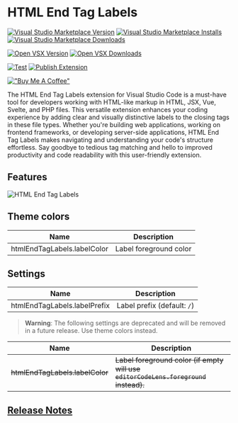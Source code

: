 # HTML End Tag Labels

[![Visual Studio Marketplace Version](https://img.shields.io/visual-studio-marketplace/v/anteprimorac.html-end-tag-labels?label=vs%20marketplace)](https://marketplace.visualstudio.com/items?itemName=anteprimorac.html-end-tag-labels) [![Visual Studio Marketplace Installs](https://img.shields.io/visual-studio-marketplace/i/anteprimorac.html-end-tag-labels?label=vs%20marketplace%20installs)](https://marketplace.visualstudio.com/items?itemName=anteprimorac.html-end-tag-labels) [![Visual Studio Marketplace Downloads](https://img.shields.io/visual-studio-marketplace/d/anteprimorac.html-end-tag-labels?label=vs%20marketplace%20downloads)](https://marketplace.visualstudio.com/items?itemName=anteprimorac.html-end-tag-labels)

[![Open VSX Version](https://img.shields.io/open-vsx/v/anteprimorac/html-end-tag-labels)](https://open-vsx.org/extension/anteprimorac/html-end-tag-labels) [![Open VSX Downloads](https://img.shields.io/open-vsx/dt/anteprimorac/html-end-tag-labels?label=open%20vsx%20downloads)](https://open-vsx.org/extension/anteprimorac/html-end-tag-labels)

[![Test](https://github.com/anteprimorac/vscode-html-end-tag-labels/workflows/Test/badge.svg)](https://github.com/anteprimorac/vscode-html-end-tag-labels/actions?query=workflow%3ATest) [![Publish Extension](https://github.com/anteprimorac/vscode-html-end-tag-labels/workflows/Publish%20Extension/badge.svg)](https://github.com/anteprimorac/vscode-html-end-tag-labels/actions?query=workflow%3A%22Publish+Extension%22)

[!["Buy Me A Coffee"](https://www.buymeacoffee.com/assets/img/custom_images/orange_img.png)](https://www.buymeacoffee.com/anteprimorac)

The HTML End Tag Labels extension for Visual Studio Code is a must-have tool for developers working with HTML-like markup in HTML, JSX, Vue, Svelte, and PHP files. This versatile extension enhances your coding experience by adding clear and visually distinctive labels to the closing tags in these file types. Whether you're building web applications, working on frontend frameworks, or developing server-side applications, HTML End Tag Labels makes navigating and understanding your code's structure effortless. Say goodbye to tedious tag matching and hello to improved productivity and code readability with this user-friendly extension.

## Features

![HTML End Tag Labels](images/screenshot-1.png)

## Theme colors

| Name                        | Description            |
| --------------------------- | ---------------------- |
| htmlEndTagLabels.labelColor | Label foreground color |

## Settings

| Name                         | Description                 |
| ---------------------------- | --------------------------- |
| htmlEndTagLabels.labelPrefix | Label prefix (default: `/`) |

> **Warning**: The following settings are deprecated and will be removed in a future release. Use theme colors instead.

| Name                            | Description                                                                         |
| ------------------------------- | ----------------------------------------------------------------------------------- |
| ~~htmlEndTagLabels.labelColor~~ | ~~Label foreground color (if empty will use `editorCodeLens.foreground` instead).~~ |

## [Release Notes](CHANGELOG.md)
